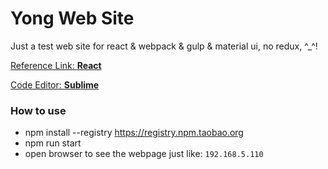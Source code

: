 # Yong Web Site
  Just a test web site for react & webpack & gulp & material ui, no redux, ^_^!

[Reference Link: **React**](https://facebook.github.io/react/docs/thinking-in-react.html)<p>

[Code Editor: **Sublime**](http://www.sublimetext.com/3)<p>

### How to use
  + npm install --registry https://registry.npm.taobao.org
  + npm run start
  + open browser to see the webpage just like: `192.168.5.110`
